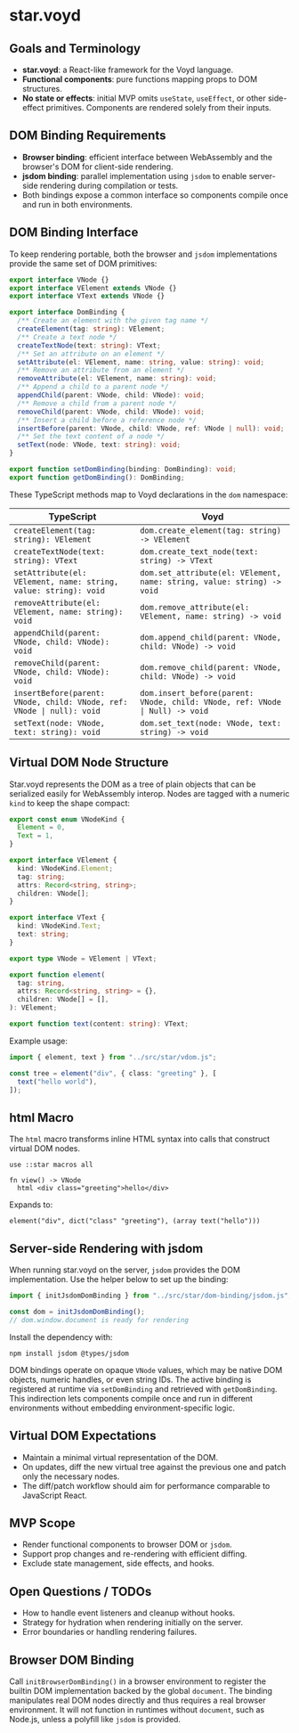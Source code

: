 # star.voyd

## Goals and Terminology

- **star.voyd**: a React-like framework for the Voyd language.
- **Functional components**: pure functions mapping props to DOM structures.
- **No state or effects**: initial MVP omits `useState`, `useEffect`, or other side-effect primitives. Components are rendered solely from their inputs.

## DOM Binding Requirements

- **Browser binding**: efficient interface between WebAssembly and the browser's DOM for client-side rendering.
- **jsdom binding**: parallel implementation using `jsdom` to enable server-side rendering during compilation or tests.
- Both bindings expose a common interface so components compile once and run in both environments.

## DOM Binding Interface

To keep rendering portable, both the browser and `jsdom` implementations provide the same set of DOM primitives:

```ts
export interface VNode {}
export interface VElement extends VNode {}
export interface VText extends VNode {}

export interface DomBinding {
  /** Create an element with the given tag name */
  createElement(tag: string): VElement;
  /** Create a text node */
  createTextNode(text: string): VText;
  /** Set an attribute on an element */
  setAttribute(el: VElement, name: string, value: string): void;
  /** Remove an attribute from an element */
  removeAttribute(el: VElement, name: string): void;
  /** Append a child to a parent node */
  appendChild(parent: VNode, child: VNode): void;
  /** Remove a child from a parent node */
  removeChild(parent: VNode, child: VNode): void;
  /** Insert a child before a reference node */
  insertBefore(parent: VNode, child: VNode, ref: VNode | null): void;
  /** Set the text content of a node */
  setText(node: VNode, text: string): void;
}

export function setDomBinding(binding: DomBinding): void;
export function getDomBinding(): DomBinding;
```

These TypeScript methods map to Voyd declarations in the `dom` namespace:

| TypeScript | Voyd |
| ---------- | ---- |
| `createElement(tag: string): VElement` | `dom.create_element(tag: string) -> VElement` |
| `createTextNode(text: string): VText` | `dom.create_text_node(text: string) -> VText` |
| `setAttribute(el: VElement, name: string, value: string): void` | `dom.set_attribute(el: VElement, name: string, value: string) -> void` |
| `removeAttribute(el: VElement, name: string): void` | `dom.remove_attribute(el: VElement, name: string) -> void` |
| `appendChild(parent: VNode, child: VNode): void` | `dom.append_child(parent: VNode, child: VNode) -> void` |
| `removeChild(parent: VNode, child: VNode): void` | `dom.remove_child(parent: VNode, child: VNode) -> void` |
| `insertBefore(parent: VNode, child: VNode, ref: VNode \| null): void` | `dom.insert_before(parent: VNode, child: VNode, ref: VNode \| Null) -> void` |
| `setText(node: VNode, text: string): void` | `dom.set_text(node: VNode, text: string) -> void` |
## Virtual DOM Node Structure

Star.voyd represents the DOM as a tree of plain objects that can be serialized easily for WebAssembly interop. Nodes are tagged with a numeric `kind` to keep the shape compact:

```ts
export const enum VNodeKind {
  Element = 0,
  Text = 1,
}

export interface VElement {
  kind: VNodeKind.Element;
  tag: string;
  attrs: Record<string, string>;
  children: VNode[];
}

export interface VText {
  kind: VNodeKind.Text;
  text: string;
}

export type VNode = VElement | VText;

export function element(
  tag: string,
  attrs: Record<string, string> = {},
  children: VNode[] = [],
): VElement;

export function text(content: string): VText;
```

Example usage:

```ts
import { element, text } from "../src/star/vdom.js";

const tree = element("div", { class: "greeting" }, [
  text("hello world"),
]);
```


## html Macro

The `html` macro transforms inline HTML syntax into calls that construct
virtual DOM nodes.

```voyd
use ::star macros all

fn view() -> VNode
  html <div class="greeting">hello</div>
```

Expands to:

```voyd
element("div", dict("class" "greeting"), (array text("hello")))
```

## Server-side Rendering with jsdom

When running star.voyd on the server, `jsdom` provides the DOM implementation. Use the helper below to set up the binding:

```ts
import { initJsdomDomBinding } from "../src/star/dom-binding/jsdom.js";

const dom = initJsdomDomBinding();
// dom.window.document is ready for rendering
```

Install the dependency with:

```
npm install jsdom @types/jsdom
```

DOM bindings operate on opaque `VNode` values, which may be native DOM objects, numeric handles, or even string IDs. The active binding is registered at runtime via `setDomBinding` and retrieved with `getDomBinding`. This indirection lets components compile once and run in different environments without embedding environment-specific logic.

## Virtual DOM Expectations

- Maintain a minimal virtual representation of the DOM.
- On updates, diff the new virtual tree against the previous one and patch only the necessary nodes.
- The diff/patch workflow should aim for performance comparable to JavaScript React.

## MVP Scope

- Render functional components to browser DOM or `jsdom`.
- Support prop changes and re-rendering with efficient diffing.
- Exclude state management, side effects, and hooks.

## Open Questions / TODOs

- How to handle event listeners and cleanup without hooks.
- Strategy for hydration when rendering initially on the server.
- Error boundaries or handling rendering failures.

## Browser DOM Binding

Call `initBrowserDomBinding()` in a browser environment to register the builtin DOM implementation backed by the global `document`. The binding manipulates real DOM nodes directly and thus requires a real browser environment. It will not function in runtimes without `document`, such as Node.js, unless a polyfill like `jsdom` is provided.
